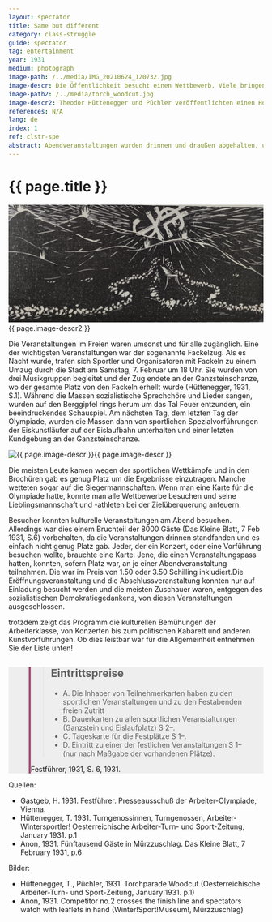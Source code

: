 ```yaml
---
layout: spectator
title: Same but different
category: class-struggle
guide: spectator
tag: entertainment
year: 1931
medium: photograph
image-path: /../media/IMG_20210624_120732.jpg
image-descr: Die Öffentlichkeit besucht einen Wettbewerb. Viele bringen Programmhefte mit, wo sie die Rennresultate eintragen konnten.
image-path2: /../media/torch_woodcut.jpg
image-descr2: Theodor Hüttenegger und Püchler veröffentlichten einen Holzschnitt des Fackelzugs um ihren Eröffnungsbeitrag in der Oesterreichische Arbeiter-Turn- und Sport-Zeitung im Jänner 1931 zu illustrieren. 
references: N/A
lang: de
index: 1
ref: clstr-spe
abstract: Abendveranstaltungen wurden drinnen und draußen abgehalten, um regionale Kultur und politische Botschaften zu verbreiten. Aber  die Events in den Veranstaltungssälen waren einer kleinen priveligierten Gruppe vorbehalten.
---
```

<body>
  <div class="infotext">
    <h1  id="title">{{ page.title }}</h1>
    <div class="grid-item" id="exhibit-image"><img src="../media/torch_woodcut.jpg" class="img-fluid" alt="{{ page.image-descr2 }}">{{ page.image-descr2 }}</div>
    <p>Die Veranstaltungen im Freien waren umsonst und für alle zugänglich. Eine der wichtigsten Veranstaltungen war der sogenannte Fackelzug. Als es Nacht wurde, trafen sich Sportler und Organisatoren mit Fackeln zu einem Umzug durch die Stadt am Samstag, 7. Februar um 18 Uhr. Sie wurden von drei Musikgruppen begleitet und der Zug endete an der Ganzsteinschanze, wo der gesamte Platz von den Fackeln erhellt wurde (Hüttenegger, 1931, S.1). Während die Massen sozialistische Sprechchöre und Lieder sangen, wurden auf den Berggipfel rings herum um das Tal Feuer entzunden, ein beeindruckendes Schauspiel. Am nächsten Tag, dem letzten Tag der Olympiade, wurden die Massen dann von sportlichen Spezialvorführungen der Eiskunstläufer auf der Eislaufbahn unterhalten und einer letzten Kundgebung an der Ganzsteinschanze.</p>
    <div class="grid-item" id="exhibit-image"><img src="../media/IMG_20210624_120732.jpg" class="img-fluid" alt="{{ page.image-descr }}">{{ page.image-descr }}</div>
    <p>Die meisten Leute kamen wegen der sportlichen Wettkämpfe und in den Brochüren gab es genug Platz um die Ergebnisse einzutragen. Manche wetteten sogar auf die Siegermannschaften. Wenn man eine Karte für die Olympiade hatte, konnte man alle Wettbewerbe besuchen und seine Lieblingsmannschaft und -athleten bei der Zielüberquerung anfeuern.</p>
    <p>Besucher konnten kulturelle Veranstaltungen am Abend besuchen. Allerdings war dies einem Bruchteil der 8000 Gäste (<span class="quote">Das Kleine Blatt</span>, 7 Feb 1931, S.6) vorbehalten, da die Veranstaltungen drinnen standfanden und es einfach nicht genug Platz gab. Jeder, der ein Konzert, oder eine Vorführung besuchen wollte, brauchte eine Karte. Jene, die einen Veranstaltungspass hatten, konnten, sofern Platz war, an je einer Abendveranstaltung teilnehmen. Die war im Preis von 1.50 oder 3.50 Schilling inkludiert.Die Eröffnungsveranstaltung und die Abschlussveranstaltung konnten nur auf Einladung besucht werden und die meisten Zuschauer waren, entgegen des sozialistischen Demokratiegedankens, von diesen Veranstaltungen ausgeschlossen.</p>  
    <p>trotzdem zeigt das Programm die kulturellen Bemühungen der Arbeiterklasse, von Konzerten bis zum politischen Kabarett und anderen Kunstvorführungen. Ob dies leistbar war für die Allgemeinheit entnehmen Sie der Liste unten!</p>
    <section class="vh-30" style="background-color: #eee;">
      <div class="container py-sm-5 h-40">
        <div class="row d-flex align-items-center h-20">
          <div class="col col-md-9 mb-3 mb-md-1" id="style3">
            <figure class="bg-white p-3 rounded" style="border-left: .25rem solid #a34e78;">
              <blockquote class="blockquote pb-2">
                <p class="inlinequote">
                    <h2 id="quotetitle">Eintrittspreise</h2>
                    <ul>
                        <li>A.	Die Inhaber von Teilnehmerkarten haben zu den sportlichen Veranstaltungen und zu den Festabenden freien Zutritt</li>
                       <li>B.	Dauerkarten zu allen sportlichen Veranstaltungen (Ganzstein und Eislaufplatz) S 2–.</li>
                        <li>C.	Tageskarte für die Festplätze S 1–.</li>
                        <li>D.	Eintritt zu einer der festlichen Veranstaltungen S 1– (nur nach Maßgabe der vorhandenen Plätze).</li>
                    </ul>
                </p>
              </blockquote>
              <figcaption class="blockquote-footer mb-0 font-italic">
                <span class="source"><span class="quote">Festführer</span>, 1931, S. 6</span>, 1931.
              </figcaption>
            </figure>
          </div>
        </div>
      </div>
    </section>
    <div class="resources">
      <div class="resource-title">Quellen:</div>
          <ul>
              <li>Gastgeb, H. 1931. <span id="source">Festführer</span>. Presseausschuß der Arbeiter-Olympiade, Vienna.</li>
              <li>Hüttenegger, T. 1931. Turngenossinnen, Turngenossen, Arbeiter-Wintersportler! <span id="source">Oesterreichische Arbeiter-Turn- und Sport-Zeitung</span>, January 1931. p.1</li>
              <li>Anon, 1931. Fünftausend Gäste in Mürzzuschlag. <span id="source">Das Kleine Blatt</span>, 7 February 1931, p.6</li>
          </ul>
    </div>
    <div class="resources">
      <div class="resource-title">Bilder:</div>
          <ul>
            <li>Hüttenegger, T., Püchler, 1931. Torchparade Woodcut (<span id="source">Oesterreichische Arbeiter-Turn- und Sport-Zeitung</span>, January 1931. p.1)</li>
            <li>Anon, 1931. Competitor no.2 crosses the finish line and spectators watch with leaflets in hand (Winter!Sport!Museum!, Mürzzuschlag)</li>
          </ul>
    </div>
  </div>
</body>